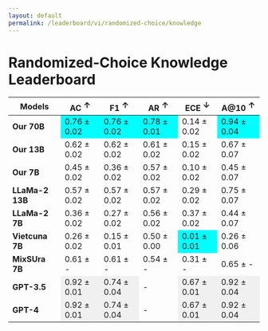 ```yaml
---
layout: default
permalink: /leaderboard/vi/randomized-choice/knowledge
---
```


# Randomized-Choice Knowledge Leaderboard

<table class="table table-bordered table-sm w-100 dtHorizontalTable" cellspacing="0">
  <thead>
    <tr>
      <th rowspan="2" class="text-center align-middle"><b>Models</b></th>
      <th class="text-center"><b>AC <span style="vertical-align: super;">↑</span></b></th>
      <th class="text-center"><b>F1 <span style="vertical-align: super;">↑</span></b></th>
      <th class="text-center"><b>AR <span style="vertical-align: super;">↑</span></b></th>
      <th class="text-center"><b>ECE <span style="vertical-align: super;">↓</span></b></th>
      <th class="text-center"><b>A@10 <span style="vertical-align: super;">↑</span></b></th>
    </tr>
  </thead>
  <tbody>
    <tr>
      <td class="text-center"><b>Our 70B</b></td>
      <td class="text-center" style="background-color: cyan;">0.76 ± 0.02</td>
      <td class="text-center" style="background-color: cyan;">0.76 ± 0.02</td>
      <td class="text-center" style="background-color: cyan;">0.78 ± 0.01</td>
      <td class="text-center">0.14 ± 0.02</td>
      <td class="text-center" style="background-color: cyan;">0.94 ± 0.04</td>
    </tr>
    <tr>
      <td class="text-center"><b>Our 13B</b></td>
      <td class="text-center">0.62 ± 0.02</td>
      <td class="text-center">0.62 ± 0.02</td>
      <td class="text-center">0.61 ± 0.02</td>
      <td class="text-center">0.15 ± 0.02</td>
      <td class="text-center">0.67 ± 0.07</td>
    </tr>
    <tr>
      <td class="text-center"><b>Our 7B</b></td>
      <td class="text-center">0.45 ± 0.02</td>
      <td class="text-center">0.36 ± 0.02</td>
      <td class="text-center">0.57 ± 0.02</td>
      <td class="text-center">0.10 ± 0.02</td>
      <td class="text-center">0.45 ± 0.07</td>
    </tr>
    <tr>
      <td class="text-center"><b>LLaMa-2 13B</b></td>
      <td class="text-center">0.57 ± 0.02</td>
      <td class="text-center">0.57 ± 0.02</td>
      <td class="text-center">0.57 ± 0.02</td>
      <td class="text-center">0.29 ± 0.02</td>
      <td class="text-center">0.75 ± 0.07</td>
    </tr>
    <tr>
      <td class="text-center"><b>LLaMa-2 7B</b></td>
      <td class="text-center">0.36 ± 0.02</td>
      <td class="text-center">0.27 ± 0.02</td>
      <td class="text-center">0.56 ± 0.02</td>
      <td class="text-center">0.37 ± 0.02</td>
      <td class="text-center">0.44 ± 0.07</td>
    </tr>
    <tr>
      <td class="text-center"><b>Vietcuna 7B</b></td>
      <td class="text-center">0.26 ± 0.02</td>
      <td class="text-center">0.15 ± 0.01</td>
      <td class="text-center">0.50 ± 0.00</td>
      <td class="text-center" style="background-color: cyan;">0.01 ± 0.01</td>
      <td class="text-center">0.26 ± 0.06</td>
    </tr>
    <tr>
      <td class="text-center"><b>MixSUra 7B</b></td>
      <td class="text-center">0.61 ± -</td>
      <td class="text-center">0.61 ± -</td>
      <td class="text-center">0.54 ± -</td>
      <td class="text-center">0.31 ± -</td>
      <td class="text-center">0.65 ± -</td>
    </tr>
    <tr>
      <td class="text-center"><b>GPT-3.5</b></td>
      <td class="text-center" style="background-color: #f0f0f0;">0.92 ± 0.01</td>
      <td class="text-center" style="background-color: #f0f0f0;">0.74 ± 0.04</td>
      <td class="text-center">-</td>
      <td class="text-center" style="background-color: #f0f0f0;">0.67 ± 0.01</td>
      <td class="text-center" style="background-color: #f0f0f0;">0.92 ± 0.04</td>
    </tr>
    <tr>
      <td class="text-center"><b>GPT-4</b></td>
      <td class="text-center" style="background-color: #f0f0f0;">0.92 ± 0.01</td>
      <td class="text-center" style="background-color: #f0f0f0;">0.74 ± 0.04</td>
      <td class="text-center">-</td>
      <td class="text-center" style="background-color: #f0f0f0;">0.67 ± 0.01</td>
      <td class="text-center" style="background-color: #f0f0f0;">0.92 ± 0.04</td>
    </tr>
  </tbody>
</table>
